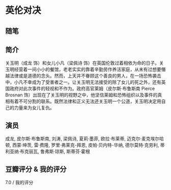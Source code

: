 # 英伦对决

## 随笔

## 简介

关玉明（成龙 饰）和女儿小凡（梁佩诗 饰）在英国伦敦过着相依为命的日子。关玉明经营着一间小小的餐馆，老老实实的靠着辛勤劳作养活家庭，从未有过想要僭越法律或是道德的念头。然而，上天并不眷顾这个善良的男人，在一场恐怖袭击中，小凡不幸成为了受害者之一。让关玉明无法接受的除了女儿的死之外，还有英国政府对此次事件的轻视和不作为。政府高官莱姆（皮尔斯·布鲁斯南 Pierce Brosnan 饰）出现在了关玉明的视野之中，他坚信莱姆和恐怖组织以及事件的真相有着不可分割的联系。既然法律和正义无法还关玉明一个公道，关玉明决定用自己的力量来为女儿复仇。

## 演员

成龙, 皮尔斯·布鲁斯南, 刘涛, 梁佩诗, 夏莉·墨菲, 欧拉·布莱蒂, 迈克尔·麦克埃尔哈顿, 西蒙·坤茨, 雷·费隆, 罗里·弗莱克-拜恩, 皮帕·贝内特-华纳, 德尔莫特·克劳利, 蒂利亚纳·布克丽瓦, 鲁弗斯·琼斯, 斯蒂芬·霍根

## 豆瓣评分 & 我的评分

7.0 / 我的评分
